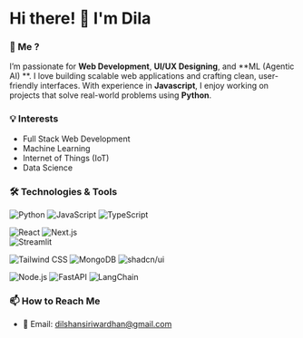 <!---
- 👋 Hi, I’m @dilshansiriwardhan
- 👀 I’m interested in Python , Java , Full_Stack_Web_Developments
- 🌱 I’m currently learning python
- 💞️ I’m looking to collaborate on IoT
- 📫 dilshansiriwardhan@gmail.com

dilshansiriwardhan/dilshansiriwardhan is a ✨ special ✨ repository because its `README.md` (this file) appears on your GitHub profile.
You can click the Preview link to take a look at your changes.
--->

# Hi there! 👋 I'm Dila

### 🚀 Me ?
I’m passionate for **Web Development**, **UI/UX Designing**, and **ML (Agentic AI) **. I love building scalable web applications and crafting clean, user-friendly interfaces. With experience in **Javascript**, I enjoy working on projects that solve real-world problems using **Python**.  

### 💡 Interests  
- Full Stack Web Development  
- Machine Learning  
- Internet of Things (IoT)
- Data Science

### 🛠️ Technologies & Tools  
![Python](https://img.shields.io/badge/-Python-3776AB?logo=python&logoColor=white&style=flat)
![JavaScript](https://img.shields.io/badge/-JavaScript-F7DF1E?logo=javascript&logoColor=black&style=flat) 
![TypeScript](https://img.shields.io/badge/-TypeScript-3178C6?logo=typescript&logoColor=white&style=flat) 

![React](https://img.shields.io/badge/-React-61DAFB?logo=react&logoColor=black&style=flat) 
![Next.js](https://img.shields.io/badge/-Next.js-000000?logo=next.js&logoColor=white&style=flat)  
![Streamlit](https://img.shields.io/badge/-Streamlit-FF4B4B?logo=streamlit&logoColor=white&style=flat) 

![Tailwind CSS](https://img.shields.io/badge/-Tailwind%20CSS-38B2AC?logo=tailwind-css&logoColor=white&style=flat) 
![MongoDB](https://img.shields.io/badge/-MongoDB-47A248?logo=mongodb&logoColor=white&style=flat) 
![shadcn/ui](https://img.shields.io/badge/-shadcn/ui-111827?style=flat&logoColor=white)  

![Node.js](https://img.shields.io/badge/-Node.js-339933?logo=nodedotjs&logoColor=white&style=flat) 
![FastAPI](https://img.shields.io/badge/-FastAPI-009688?logo=fastapi&logoColor=white&style=flat) 
![LangChain](https://img.shields.io/badge/-LangChain-000000?logo=chainlink&logoColor=white&style=flat)

### 📫 How to Reach Me  
- 📧 Email: [dilshansiriwardhan@gmail.com](mailto:dilshansiriwardhan@gmail.com) 

